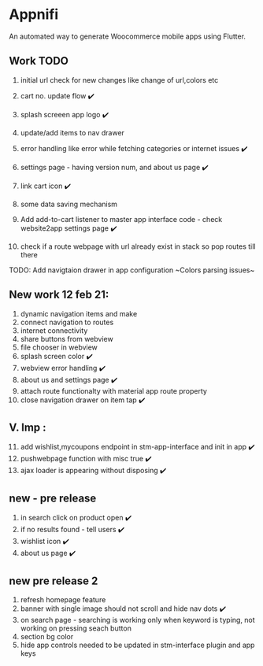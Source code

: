 # Appnifi

An automated way to generate Woocommerce mobile apps using Flutter. 

## Work TODO

1. initial url check for new changes like change of url,colors etc
2. cart no. update flow ✔️
3. splash screeen app logo ✔️
4. update/add items to nav drawer 
5. error handling like error while fetching categories or internet issues ✔️
6. settings page - having version num, and about us page ✔️
7. link cart icon ✔️
8. some data saving mechanism

9. Add add-to-cart listener to master app interface code - check website2app settings page ✔️

10. check if a route webpage with url already exist in stack so pop routes till there

TODO:
Add navigtaion drawer in app configuration
~Colors parsing issues~

## New work 12 feb 21: 

1. dynamic navigation items and make
2. connect navigation to routes
3. internet connectivity
4. share buttons from webview
5. file chooser in webview 
6. splash screen color ✔️
7. webview error handling ✔️
8. about us and settings page ✔️
9. attach route functionalty with material app route property
10. close navigation drawer on item tap ✔️

## V. Imp :

11. add wishlist,mycoupons endpoint in stm-app-interface and init in app ✔️
12. pushwebpage function with misc true ✔️
13. ajax loader is appearing without disposing ✔️

## new - pre release
1. in search click on product open ✔️
2. if no results found - tell users ✔️
3. wishlist icon ✔️
4. about us page ✔️

## new pre release 2
1. refresh homepage feature 
2. banner with single image should not scroll and hide nav dots ✔️
3. on search page - searching is working only when keyword is typing, not working on pressing seach button
4. section bg color
5. hide app controls needed to be updated in stm-interface plugin and app keys
